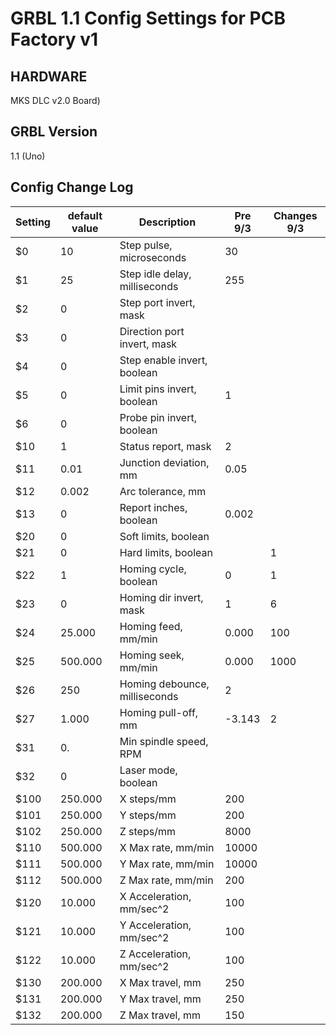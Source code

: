 # GRBL 1.1 Config Settings for PCB Factory v1

## HARDWARE
MKS DLC v2.0 Board)

## GRBL Version
1.1  (Uno)

## Config Change Log


| Setting | default value | Description |  Pre 9/3 | Changes 9/3 |
| -----------| ---------- | ----------- | --------- | ----------- |
| $0|10 | Step pulse, microseconds              | 30    |       |
| $1|25	|        Step idle delay, milliseconds  | 255   |       |
| $2|0	|        Step port invert, mask         |       |       |
| $3|0	|       Direction port invert, mask     |       |       |
| $4|0	|        Step enable invert, boolean    |       |       |
| $5|0	|        Limit pins invert, boolean     | 1     |       |
| $6|0	|        Probe pin invert, boolean      |       |       |
| $10|1	|        Status report, mask            | 2     |       |
| $11 | 0.01 | Junction deviation, mm           | 0.05  |       |
| $12|0.002	|    Arc tolerance, mm              |       |       |
| $13|0	 |       Report inches, boolean         | 0.002 |       |
| $20|0	 |       Soft limits, boolean           |       |       |
| $21|0	 |       Hard limits, boolean           |       |   1   |
| $22|1	 |       Homing cycle, boolean          | 0     |   1   |
| $23|0	 |       Homing dir invert, mask        | 1     |   6   |
| $24|25.000	|    Homing feed, mm/min        | 0.000 |   100 |
| $25|500.000	| Homing seek, mm/min           | 0.000 |   1000    |
| $26|250	    |    Homing debounce, milliseconds | 2  |       |
| $27|1.000	  |  Homing pull-off, mm            | -3.143 |  2   |
| $31|0.	|        Min spindle speed, RPM     |       |       |
| $32|0	    |    Laser mode, boolean            |       |       |
| $100|250.000	| X steps/mm                    | 200   |       |
| $101|250.000	| Y steps/mm                    | 200   |       |
| $102|250.000	| Z steps/mm                    | 8000  |       |
| $110|500.000	| X Max rate, mm/min            | 10000 |       |
| $111|500.000	| Y Max rate, mm/min            | 10000 |       |
| $112|500.000	| Z Max rate, mm/min            | 200   |       |
| $120|10.000	 |    X Acceleration, mm/sec^2  | 100   |       |
| $121|10.000	  |  Y Acceleration, mm/sec^2   | 100   |       |
| $122|10.000	  |  Z Acceleration, mm/sec^2   | 100   |       |
| $130|200.000	| X Max travel, mm              | 250   |       |
| $131|200.000	| Y Max travel, mm              | 250   |       |
| $132|200.000	| Z Max travel, mm              | 150   |       |

